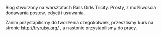 Blog stworzony na warsztatach Rails Girls Tricity.
Prosty, z możliwoscia dodawania postow, edycji i usuwania.

Zanim przystapilismy do tworzenia czegokolwiek, przeszlismy kurs na stronie http://tryruby.org/ , a nastpnie przystapilismy do pracy.
